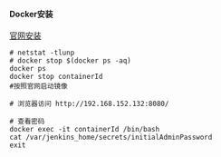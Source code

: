 #### Docker安装
[官网安装](https://www.jenkins.io/doc/book/installing/docker/)

```
# netstat -tlunp
# docker stop $(docker ps -aq)
docker ps
docker stop containerId
#按照官网启动镜像

# 浏览器访问 http://192.168.152.132:8080/

# 查看密码
docker exec -it containerId /bin/bash
cat /var/jenkins_home/secrets/initialAdminPassword
exit
```